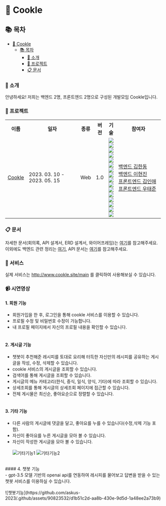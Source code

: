 # :cookie: Cookle

## :books: 목차

- [:cookie: Cookle](#cookie-Cookle)
  - [:books: 목차](#books-목차)
    - [:tada: 소개](#tada-소개)
    - [:rocket: 프로젝트](#rocket-프로젝트)
    - [:clipboard: 문서](#clipboard-문서)

### :tada: 소개

안녕하세요! 저희는 백엔드 2명, 프론트엔드 2명으로 구성된 개발모임 Cookle입니다.

### :rocket: 프로젝트

<table>
    <tr>
        <th> 이름 </th>
        <th> 일자 </th>
        <th> 종류 </th>
        <th> 버전 </th>
        <th> 기술 </th>
        <th> 참여자 </th>
    </tr>
    <tr>
        <td> <a href=""> Cookle </a> </td>
        <td width="170px"> 2023. 03. 10 - </br>2023. 05. 15 </td>
        <td> Web </td>
        <td> 1.0 </td>
        <td>
        <img src="https://img.shields.io/badge/Java-444444?style=for-the-badge&logo=Java&logoColor=yellow">
        <img src="https://img.shields.io/badge/Spring Boot-444444?style=for-the-badge&logo=Spring Boot&logoColor=#6DB33F">
        <img src="https://img.shields.io/badge/Spring Data Jpa-444444?style=for-the-badge&logo=Spring&logoColor=#6DB33F">
        <img src="https://img.shields.io/badge/Spring Security-444444?style=for-the-badge&logo=Spring Security&logoColor=#6DB33F">
        <img src="https://img.shields.io/badge/querydsl-444444?style=for-the-badge&logo=querydsl&logoColor=#6DB33F">
        <img src="https://img.shields.io/badge/MySQL-444444?style=for-the-badge&logo=MySQL&logoColor=##4479A1">
        <img src="https://img.shields.io/badge/Amazon S3-444444?style=for-the-badge&logo=Amazon S3&logoColor=#569A31">
        <img src="https://img.shields.io/badge/Amazon EC2-444444?style=for-the-badge&logo=Amazon EC2&logoColor=#FF9900">
        <img src="https://img.shields.io/badge/Amazon CodeDeploy-444444?style=for-the-badge&logo=Amazon CodeDeploy&logoColor=##2088FF">
        <img src="https://img.shields.io/badge/GitHub Actions-444444?style=for-the-badge&logo=GitHub Actions&logoColor=##2088FF">
        <img src="https://img.shields.io/badge/Redis-444444?style=for-the-badge&logo=redis&logoColor=##2088FF">
        <img src="https://img.shields.io/badge/openai-444444?style=for-the-badge&logo=openai&logoColor=#412991">
        <br />
        <img src="https://img.shields.io/badge/react-%2320232a.svg?style=for-the-badge&logo=react&logoColor=%2361DAFB">
        <img src="https://img.shields.io/badge/-React%20Query-FF4154?style=for-the-badge&logo=react%20query&logoColor=white">
        <img src="https://img.shields.io/badge/vite-%23646CFF.svg?style=for-the-badge&logo=vite&logoColor=white">
        <img src="https://img.shields.io/badge/ESLint-4B3263?style=for-the-badge&logo=eslint&logoColor=white">
        </td>
        <td width="150px">
            <a href="https://github.com/1Bronze"> 백엔드 김한동 </a> </br>
            <a href="https://github.com/hgene0929"> 백엔드 이현진 </a> </br>
            <a href="https://github.com/dlsdo1101"> 프론트엔드 김인애 </a> </br>
            <a href="https://github.com/t-junne"> 프론트엔드 우태준 </a> </br>
        </td>
    </tr>     
</table>

### :clipboard: 문서

자세한 문서(회의록, API 설계서, ERD 설계서, 와이어프레임)는 [여기](https://hgene.notion.site/cookle-dc4b81479b0e4012a58c8ae8158e878c)를 참고해주세요.<br>
이외에도 백엔드 관련 정리는 [여기](https://github.com/askus-2023/cookle_backend#readme), API 문서는 [여기](http://13.124.76.165:8080/swagger-ui/index.html#/)를 참고해주세요.

### 🙂 서비스

실제 서비스는 http://www.cookle.site/main 를 클릭하여 사용해보실 수 있습니다.

### 📹 시연영상

#### 1. 회원 기능<br>
- 회원가입을 한 후, 로그인을 통해 cookle 서비스를 이용할 수 있습니다.
- 프로필 수정 및 비밀번호 수정이 가능합니다.
- 내 프로필 페이지에서 자신의 프로필 내용을 확인할 수 있습니다.<br><br>

#### 2. 게시글 기능<br>
- 챗봇이 추천해준 레시피를 토대로 요리해 터득한 자신만의 레시피를 공유하는 게시글을 작성, 수정, 삭제할 수 있습니다.
- cookle 서비스의 게시글을 조회할 수 있습니다.
- 검색어를 통해 게시글을 조회할 수 있습니다.
- 게시글의 메뉴 카테고리(한식, 중식, 일식, 양식, 기타)에 따라 조회할 수 있습니다.
- 상세조회를 통해 게시글의 상세조회 페이지에 접근할 수 있습니다.
- 전체 게시물은 최신순, 좋아요순으로 정렬할 수 있습니다.<br><br>


#### 3. 기타 기능<br>
- 다른 사람의 게시글에 댓글을 달고, 좋아요를 누를 수 있습니다(수정,삭제 기능 포함).
- 자신이 좋아요를 누른 게시글을 모아 볼 수 있습니다.
- 자신이 작성한 게시글을 모아 볼 수 있습니다.<br><br>
![기타기능1](https://github.com/askus-2023/.github/assets/90823532/2cb4ef3f-7f58-4337-bfe0-dcf534ff4f12)
![기타기능2](https://github.com/askus-2023/.github/assets/90823532/a88092bc-ff59-493d-9d20-2e1150d77b5e)

<br>
#### 4. 챗봇 기능<br>
- gpt-3.5 모델 기반의 openai api를 연동하여 레시피를 물어보고 답변을 받을 수 있는 챗봇 서비스를 이용하실 수 있습니다.<br><br>
![챗봇기능](https://github.com/askus-2023/.github/assets/90823532/d1b51c2d-aa8b-430e-9d5d-1a48ee2a73b9)
